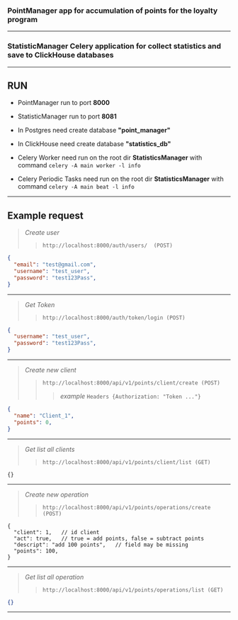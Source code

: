 ### **PointManager** app for accumulation of points for the loyalty program
___
### **StatisticManager** Celery application for collect statistics and save to ClickHouse databases
___
## RUN

* PointManager run to port **8000**
* StatisticManager run to port **8081**

* In Postgres need create database **"point_manager"**
* In ClickHouse need create database **"statistics_db"**

* Celery Worker need run on the root dir **StatisticsManager** with command `celery -A main worker -l info`

* Celery Periodic Tasks need run on the root dir **StatisticsManager** with command `celery -A main beat -l info`
___
## Example request

> *Create user*
>> `http://localhost:8000/auth/users/  (POST)`

```json
{
  "email": "test@gmail.com",
  "username": "test_user",
  "password": "test123Pass",
}
```
___
> *Get Token*
>> `http://localhost:8000/auth/token/login (POST)`

```json
{
  "username": "test_user",
  "password": "test123Pass",
}
```
___
> *Create new client* 
>> `http://localhost:8000/api/v1/points/client/create (POST)`
>>> *example* `Headers {Authorization: "Token ..."}`

```json
{
  "name": "Client_1",
  "points": 0,
}
```
---
> *Get list all clients*
>> `http://localhost:8000/api/v1/points/client/list (GET)`
```
{}
```
___
> *Create new operation* 
>> `http://localhost:8000/api/v1/points/operations/create (POST)`

```jsonc
{
  "client": 1,   // id client
  "act": true,   // true = add points, false = subtract points
  "descript": "add 100 points",   // field may be missing 
  "points": 100,
}
```
___
> *Get list all operation* 
>> `http://localhost:8000/api/v1/points/operations/list (GET)`

```json
{}
```
___
